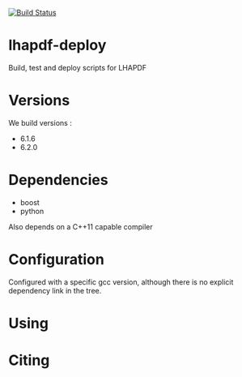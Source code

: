 [![Build Status](https://ci.sagrid.ac.za/buildStatus/icon?job=lhapdf-deploy)](https://ci.sagrid.ac.za/job/lhapdf-deploy)

# lhapdf-deploy

Build, test and deploy scripts for LHAPDF

# Versions

We build versions :

- 6.1.6
- 6.2.0


#  Dependencies

- boost
- python

Also depends on a C++11 capable compiler

# Configuration

Configured with a specific gcc version, although there is no explicit dependency link in the tree. 

# Using

# Citing
